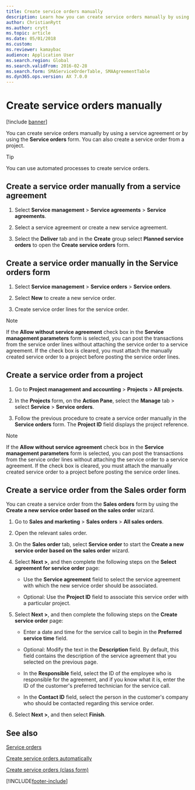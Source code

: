 ```yaml
---
title: Create service orders manually   
description: Learn how you can create service orders manually by using a service agreement or by using the service orders form, including step-by-step processes. 
author: ChristianRytt
ms.author: crytt
ms.topic: article
ms.date: 05/01/2018
ms.custom:
ms.reviewer: kamaybac
audience: Application User
ms.search.region: Global
ms.search.validFrom: 2016-02-28
ms.search.form: SMAServiceOrderTable, SMAAgreementTable
ms.dyn365.ops.version: AX 7.0.0
---
```


# Create service orders manually    

[!include [banner](../includes/banner.md)]


You can create service orders manually by using a service agreement or by using the **Service orders** form. You can also create a service order from a project.

> [!TIP]
> <P>You can use automated processes to create service orders. 

## Create a service order manually from a service agreement

1.  Select **Service management** \> **Service agreements** \> **Service agreements**.

2.  Select a service agreement or create a new service agreement.

3.  Select the **Deliver** tab and in the **Create** group select **Planned service orders** to open the **Create service orders** form.

## Create a service order manually in the Service orders form

1.  Select **Service management** \> **Service orders** \> **Service orders**.

2.  Select **New** to create a new service order.

3.  Create service order lines for the service order.

> [!NOTE]
> <P>If the <STRONG>Allow without service agreement</STRONG> check box in the <STRONG>Service management parameters</STRONG> form is selected, you can post the transactions from the service order lines without attaching the service order to a service agreement. If the check box is cleared, you must attach the manually created service order to a project before posting the service order lines.</P>

## Create a service order from a project

1.  Go to **Project management and accounting** \> **Projects** \> **All projects**.

2.  In the **Projects** form, on the **Action Pane**, select the **Manage** tab \> select **Service** \> **Service orders**.

3.  Follow the previous procedure to create a service order manually in the **Service orders** form. The **Project ID** field displays the project reference.

> [!NOTE]
> <P>If the <STRONG>Allow without service agreement</STRONG> check box in the <STRONG>Service management parameters</STRONG> form is selected, you can post the transactions from the service order lines without attaching the service order to a service agreement. If the check box is cleared, you must attach the manually created service order to a project before posting the service order lines.</P>

## Create a service order from the Sales order form

You can create a service order from the **Sales orders** form by using the **Create a new service order based on the sales order** wizard.

1.  Go to **Sales and marketing** \> **Sales orders** \> **All sales orders**.

2.  Open the relevant sales order.

3.  On the **Sales order** tab, select **Service order** to start the **Create a new service order based on the sales order** wizard.

4.  Select **Next \>**, and then complete the following steps on the **Select agreement for service order** page:
    
      - Use the **Service agreement** field to select the service agreement with which the new service order should be associated.
    
      - Optional: Use the **Project ID** field to associate this service order with a particular project.

5.  Select **Next \>**, and then complete the following steps on the **Create service order** page:
    
      - Enter a date and time for the service call to begin in the **Preferred service time** field.
    
      - Optional: Modify the text in the **Description** field. By default, this field contains the description of the service agreement that you selected on the previous page.
    
      - In the **Responsible** field, select the ID of the employee who is responsible for the agreement, and if you know what it is, enter the ID of the customer's preferred technician for the service call.
    
      - In the **Contact ID** field, select the person in the customer's company who should be contacted regarding this service order.

6.  Select **Next \>**, and then select **Finish**.


## See also

[Service orders](service-orders.md)

[Create service orders automatically](create-service-orders-automatically.md)

[Create service orders (class form)](https://technet.microsoft.com/library/aa553901\(v=ax.60\)) 



[!INCLUDE[footer-include](../../includes/footer-banner.md)]